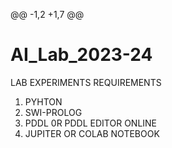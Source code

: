 @@ -1,2 +1,7 @@
# AI_Lab_2023-24
LAB EXPERIMENTS 
REQUIREMENTS 
1. PYHTON
2. SWI-PROLOG
3. PDDL 0R PDDL EDITOR ONLINE
4. JUPITER OR COLAB NOTEBOOK 
